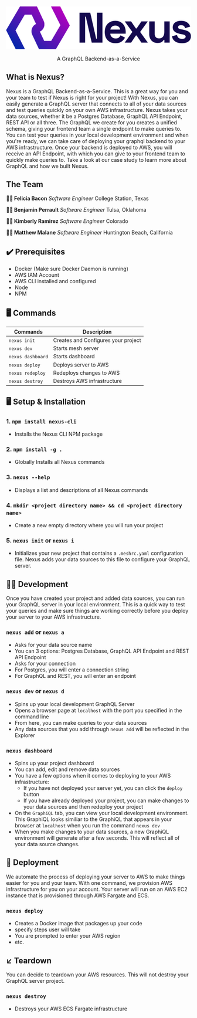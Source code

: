 <p align="center">
  <img width="800px" src="https://github.com/Capstone-Team4/nexus-cli/blob/main/images/logo.png" alt="Nexus" />
</p>

<p align="center">A GraphQL Backend-as-a-Service</p>

## What is Nexus?

Nexus is a GraphQL Backend-as-a-Service. This is a great way for you and your team to test if Nexus is right for your project! With Nexus, you can easily generate a GraphQL server that connects to all of your data sources and test queries quickly on your own AWS infrastructure. Nexus takes your data sources, whether it be a Postgres Database, GraphQL API Endpoint, REST API or all three. The GraphQL we create for you creates a unified schema, giving your frontend team a single endpoint to make queries to. You can test your queries in your local development environment and when you're ready, we can take care of deploying your graphql backend to your AWS infrastructure. Once your backend is deployed to AWS, you will receive an API Endpoint, with which you can give to your frontend team to quickly make queries to. Take a look at our case study to learn more about GraphQL and how we built Nexus.

## The Team

**:woman_technologist: Felicia Bacon** _Software Engineer_ College Station, Texas

**:man_technologist: Benjamin Perrault** _Software Engineer_ Tulsa, Oklahoma

**:woman_technologist: Kimberly Ramirez** _Software Engineer_ Colorado

**:man_technologist: Matthew Malane** _Software Engineer_ Huntington Beach, California

## :heavy_check_mark: Prerequisites

- Docker (Make sure Docker Daemon is running)
- AWS IAM Account
- AWS CLI installed and configured
- Node
- NPM

## :desktop_computer: Commands

| Commands          | Description                         |
| ----------------- | ----------------------------------- |
| `nexus init`      | Creates and Configures your project |
| `nexus dev`       | Starts mesh server                  |
| `nexus dashboard` | Starts dashboard                    |
| `nexus deploy`    | Deploys server to AWS               |
| `nexus redeploy`  | Redeploys changes to AWS            |
| `nexus destroy`   | Destroys AWS infrastructure         |

## :desktop_computer: Setup & Installation

### 1. `npm install nexus-cli`

- Installs the Nexus CLI NPM package

### 2. `npm install -g .`

- Globally Installs all Nexus commands

### 3. `nexus --help`

- Displays a list and descriptions of all Nexus commands

### 4. `mkdir <project directory name> && cd <project directory name>`

- Create a new empty directory where you will run your project

### 5. `nexus init` or `nexus i`

- Initializes your new project that contains a `.meshrc.yaml` configuration file. Nexus adds your data sources to this file to configure your GraphQL server.

## :technologist: Development

Once you have created your project and added data sources, you can run your GraphQL server in your local environment. This is a quick way to test your queries and make sure things are working correctly before you deploy your server to your AWS infrastructure.

### `nexus add` or `nexus a`

- Asks for your data source name
- You can 3 options: Postgres Database, GraphQL API Endpoint and REST API Endpoint
- Asks for your connection
- For Postgres, you will enter a connection string
- For GraphQL and REST, you will enter an endpoint

### `nexus dev` or `nexus d`

- Spins up your local development GraphQL Server
- Opens a browser page at `localhost` with the port you specified in the command line
- From here, you can make queries to your data sources
- Any data sources that you add through `nexus add` will be reflected in the Explorer

### `nexus dashboard`

- Spins up your project dashboard
- You can add, edit and remove data sources
- You have a few options when it comes to deploying to your AWS infrastructure:
  - If you have not deployed your server yet, you can click the `deploy` button
  - If you have already deployed your project, you can make changes to your data sources and then redeploy your project
- On the `GraphiQL` tab, you can view your local development environment. This GraphiQL looks similiar to the GraphiQL that appears in your browser at `localhost` when you run the command `nexus dev`
- When you make changes to your data sources, a new GraphiQL environment will generate after a few seconds. This will reflect all of your data source changes.

## :rocket: Deployment

We automate the process of deploying your server to AWS to make things easier for you and your team. With one command, we provision AWS infrastructure for you on your account. Your server will run on an AWS EC2 instance that is provisioned through AWS Fargate and ECS.

### `nexus deploy`

- Creates a Docker image that packages up your code
- specify steps user will take
- You are prompted to enter your AWS region
- etc.

## :arrow_lower_left: Teardown

You can decide to teardown your AWS resources. This will not destroy your GraphQL server project.

### `nexus destroy`

- Destroys your AWS ECS Fargate infrastructure
